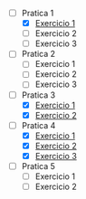 - [ ] Pratica 1
    - [x] [Exercicio 1](./P1/1ex.asm)
    - [ ] Exercicio 2
    - [ ] Exercicio 3
- [ ] Pratica 2
    - [ ] Exercicio 1
    - [ ] Exercicio 2
    - [ ] Exercicio 3
- [ ] Pratica 3
    - [x] [Exercicio 1](./P3/ex01.asm)
    - [x] [Exercicio 2](./P3/ex02.asm)
- [ ] Pratica 4
    - [x] [Exercicio 1](./P4/ex01.asm)
    - [x] [Exercicio 2](./P4/ex02.asm)
    - [x] [Exercicio 3](./P4/ex03.asm)
- [ ] Pratica 5
    - [ ] Exercicio 1
    - [ ] Exercicio 2